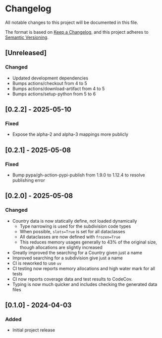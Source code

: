 # Changelog

All notable changes to this project will be documented in this file.

The format is based on [Keep a Changelog](https://keepachangelog.com/en/1.1.0/),
and this project adheres to [Semantic Versioning](https://semver.org/spec/v2.0.0.html).

## [Unreleased]

### Changed

- Updated development dependencies
- Bumps actions/checkout from 4 to 5
- Bumps actions/download-artifact from 4 to 5
- Bumps actions/setup-python from 5 to 6

## [0.2.2] - 2025-05-10

### Fixed

- Expose the alpha-2 and alpha-3 mappings more publicly

## [0.2.1] - 2025-05-08

### Fixed

- Bump pypa/gh-action-pypi-publish from 1.9.0 to 1.12.4 to resolve publishing error

## [0.2.0] - 2025-05-08

### Changed

- Country data is now statically define, not loaded dynamically
  - Type narrowing is used for the subdivision code types
  - When possible, `slots=True` is set for all dataclasses
  - All dataclasses are now defined with `frozen=True`
  - This reduces memory usages generally to 43% of the original size, though allocations are slightly increased
- Greatly improved the searching for a Country given just a name
- Improved searching for a subdivision give just a name
- CI is reworked to use `uv`
- CI testing now reports memory allocations and high water mark for all tests
- CI now reports coverage data and test results to CodeCov.
- Typing is now much quicker and includes checking the generated data files

## [0.1.0] - 2024-04-03

### Added

- Initial project release
